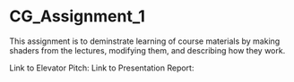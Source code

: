 # CG_Assignment_1

This assignment is to deminstrate learning of course materials by making shaders from the lectures, modifying them, and describing how they work.

Link to Elevator Pitch: 
Link to Presentation Report: 
